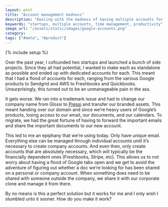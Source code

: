 ```yaml
---
layout: post
title: "Account management madness"
description: "Dealing with the madness of having multiple accounts for each of my startups and projects"
keywords: "startups, multiple accounts, time management, productivity"
image_url: "/assets/static/images/google-accounts.png"
category:
tags: ["#meta", "#product"]
---
```

{% include setup %}

<div class="right10">
  <amp-img src="{{ IMG_PATH }}google-accounts.png" alt="My Google Accounts" width="332" height="460"></amp-img>
</div>

Over the past year, I cofounded two startups and launched a bunch of side projects. Since they all had potential, I wanted to make each as standalone as possible and ended up with dedicated accounts for each. This meant that I had a flood of accounts for each, ranging from the various Google products to Sendgrid and AWS to Freshbooks and Quickbooks. Unsurprisingly, this turned out to be an unmanageable pain in the ass.

It gets worse. We ran into a trademark issue and had to change our company name from Glossi to <a href="http://getpressi.com" target="_blank">Pressi</a> and transfer our branded assets. This meant handing over our domain and since we’re heavy users of Google’s products, losing access to our email, our documents, and our calendars. To migrate, we had the great fortune of having to forward the important emails and share the important documents to our new account.

This led to me an epiphany that we’re using today. Only have unique email. Everything else can be managed through individual accounts until it’s necessary to create company accounts. And even then, only create accounts that are absolutely necessary, which will typically be the financially dependent ones (Freshbooks, Stripe, etc). This allows us to not worry about having a flood of Google tabs open and we get to avoid the adventure of figuring out whether a doc we’re looking for has been shared on a personal or company account. When something does need to be shared with someone outside the company, we share it with our corporate clone and manage it from there.

By no means is this a perfect solution but it works for me and I only wish I stumbled unto it sooner. How do you make it work?
